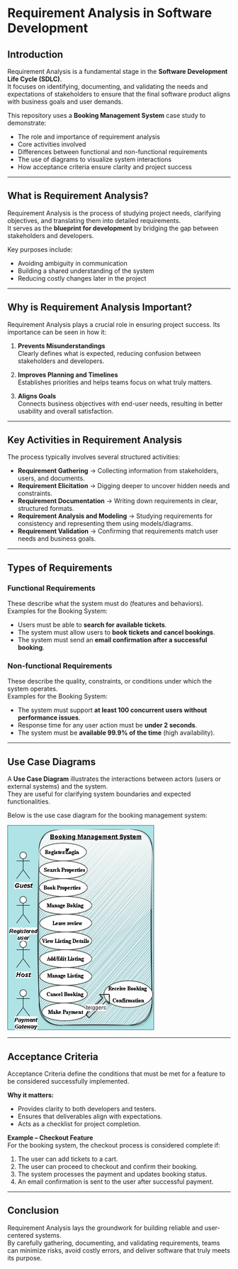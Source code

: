 # Requirement Analysis in Software Development

## Introduction
Requirement Analysis is a fundamental stage in the **Software Development Life Cycle (SDLC)**.  
It focuses on identifying, documenting, and validating the needs and expectations of stakeholders to ensure that the final software product aligns with business goals and user demands.  

This repository uses a **Booking Management System** case study to demonstrate:  
- The role and importance of requirement analysis  
- Core activities involved  
- Differences between functional and non-functional requirements  
- The use of diagrams to visualize system interactions  
- How acceptance criteria ensure clarity and project success  

---

## What is Requirement Analysis?
Requirement Analysis is the process of studying project needs, clarifying objectives, and translating them into detailed requirements.  
It serves as the **blueprint for development** by bridging the gap between stakeholders and developers.  

Key purposes include:  
- Avoiding ambiguity in communication  
- Building a shared understanding of the system  
- Reducing costly changes later in the project  

---

## Why is Requirement Analysis Important?
Requirement Analysis plays a crucial role in ensuring project success. Its importance can be seen in how it:  

1. **Prevents Misunderstandings**  
   Clearly defines what is expected, reducing confusion between stakeholders and developers.  

2. **Improves Planning and Timelines**  
   Establishes priorities and helps teams focus on what truly matters.  

3. **Aligns Goals**  
   Connects business objectives with end-user needs, resulting in better usability and overall satisfaction.  

---

## Key Activities in Requirement Analysis
The process typically involves several structured activities:  

- **Requirement Gathering** → Collecting information from stakeholders, users, and documents.  
- **Requirement Elicitation** → Digging deeper to uncover hidden needs and constraints.  
- **Requirement Documentation** → Writing down requirements in clear, structured formats.  
- **Requirement Analysis and Modeling** → Studying requirements for consistency and representing them using models/diagrams.  
- **Requirement Validation** → Confirming that requirements match user needs and business goals.  

---

## Types of Requirements

### Functional Requirements
These describe what the system must do (features and behaviors).  
Examples for the Booking System:  
- Users must be able to **search for available tickets**.  
- The system must allow users to **book tickets and cancel bookings**.  
- The system must send an **email confirmation after a successful booking**.  

### Non-functional Requirements
These describe the quality, constraints, or conditions under which the system operates.  
Examples for the Booking System:  
- The system must support **at least 100 concurrent users without performance issues**.  
- Response time for any user action must be **under 2 seconds**.  
- The system must be **available 99.9% of the time** (high availability).  

---

## Use Case Diagrams
A **Use Case Diagram** illustrates the interactions between actors (users or external systems) and the system.  
They are useful for clarifying system boundaries and expected functionalities.  

Below is the use case diagram for the booking management system:  

![Booking Use Case Diagram](alx-booking-uc.png)  

---

## Acceptance Criteria
Acceptance Criteria define the conditions that must be met for a feature to be considered successfully implemented.  

**Why it matters:**  
- Provides clarity to both developers and testers.  
- Ensures that deliverables align with expectations.  
- Acts as a checklist for project completion.  

**Example – Checkout Feature**  
For the booking system, the checkout process is considered complete if:  
1. The user can add tickets to a cart.  
2. The user can proceed to checkout and confirm their booking.  
3. The system processes the payment and updates booking status.  
4. An email confirmation is sent to the user after successful payment.  

---

## Conclusion
Requirement Analysis lays the groundwork for building reliable and user-centered systems.  
By carefully gathering, documenting, and validating requirements, teams can minimize risks, avoid costly errors, and deliver software that truly meets its purpose.
